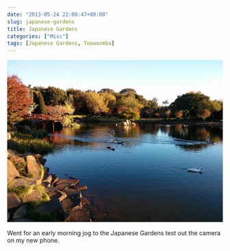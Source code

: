 ```yaml
---
date: "2013-05-24 22:00:47+00:00"
slug: japanese-gardens
title: Japanese Gardens
categories: ["Misc"]
tags: [Japanese Gardens, Toowoomba]
---
```


![Japanese Gardens](japanese-gardens.jpg)

Went for an early morning jog to the Japanese Gardens test out the camera on my new phone.
